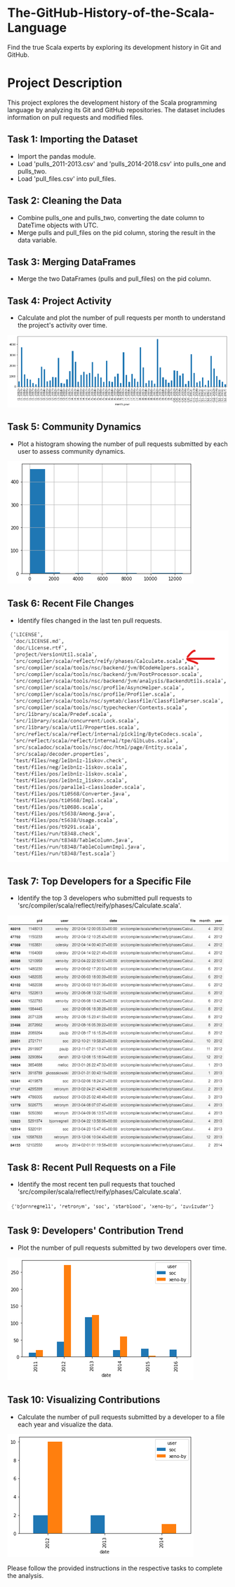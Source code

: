 # The-GitHub-History-of-the-Scala-Language
Find the true Scala experts by exploring its development history in Git and GitHub.

# Project Description

This project explores the development history of the Scala programming language by analyzing its Git and GitHub repositories. The dataset includes information on pull requests and modified files.

## Task 1: Importing the Dataset

- Import the pandas module.
- Load 'pulls_2011-2013.csv' and 'pulls_2014-2018.csv' into pulls_one and pulls_two.
- Load 'pull_files.csv' into pull_files.

## Task 2: Cleaning the Data

- Combine pulls_one and pulls_two, converting the date column to DateTime objects with UTC.
- Merge pulls and pull_files on the pid column, storing the result in the data variable.

## Task 3: Merging DataFrames

- Merge the two DataFrames (pulls and pull_files) on the pid column.

## Task 4: Project Activity

- Calculate and plot the number of pull requests per month to understand the project's activity over time.

![barplot](images/barplot.png)

## Task 5: Community Dynamics

- Plot a histogram showing the number of pull requests submitted by each user to assess community dynamics.

![histogram](images/histogram.png)

## Task 6: Recent File Changes

- Identify files changed in the last ten pull requests.

![latestfiles](images/latestfiles.png)

## Task 7: Top Developers for a Specific File

- Identify the top 3 developers who submitted pull requests to
  'src/compiler/scala/reflect/reify/phases/Calculate.scala'.
  
![contributors1](images/contributors1.png)

## Task 8: Recent Pull Requests on a File

- Identify the most recent ten pull requests that touched 'src/compiler/scala/reflect/reify/phases/Calculate.scala'.

![contributors2](images/contributors2.png)

## Task 9: Developers' Contribution Trend

- Plot the number of pull requests submitted by two developers over time.

![barplot1](images/barplot1.png)

## Task 10: Visualizing Contributions

- Calculate the number of pull requests submitted by a developer to a file each year and visualize the data.

![barplot2](images/barplot2.png)


Please follow the provided instructions in the respective tasks to complete the analysis.
